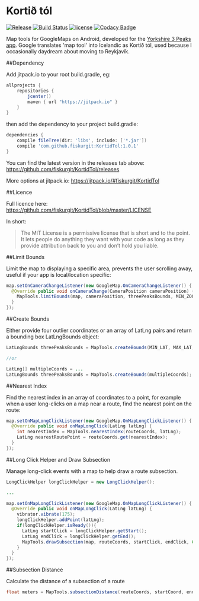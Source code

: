 # Kortið tól
[![Release](https://jitpack.io/v/fiskurgit/KortidTol.svg)](https://jitpack.io/#fiskurgit/KortidTol) [![Build Status](https://travis-ci.org/fiskurgit/KortidTol.svg?branch=master)](https://travis-ci.org/fiskurgit/KortidTol) [![license](https://img.shields.io/github/license/mashape/apistatus.svg?maxAge=2592000)](https://github.com/fiskurgit/KortidTol/blob/master/LICENSE) [![Codacy Badge](https://api.codacy.com/project/badge/Grade/a9f791f2fba04ae5905064680f5804a0)](https://www.codacy.com/app/fiskur/KortidTol?utm_source=github.com&amp;utm_medium=referral&amp;utm_content=fiskurgit/KortidTol&amp;utm_campaign=Badge_Grade)

Map tools for GoogleMaps on Android, developed for the [Yorkshire 3 Peaks app](https://play.google.com/store/apps/details?id=eu.fiskur.yorkshirethreepeaks). Google translates 'map tool' into Icelandic as Kortið tól, used because I occasionally daydream about moving to Reykjavík.

##Dependency

Add jitpack.io to your root build.gradle, eg:

```groovy
allprojects {
    repositories {
        jcenter()
        maven { url "https://jitpack.io" }
    }
}
```

then add the dependency to your project build.gradle:

```groovy
dependencies {
    compile fileTree(dir: 'libs', include: ['*.jar'])
    compile 'com.github.fiskurgit:KortidTol:1.0.1'
}
```
You can find the latest version in the releases tab above: https://github.com/fiskurgit/KortidTol/releases

More options at jitpack.io: https://jitpack.io/#fiskurgit/KortidTol

##Licence

Full licence here: https://github.com/fiskurgit/KortidTol/blob/master/LICENSE

In short:

> The MIT License is a permissive license that is short and to the point. It lets people do anything they want with your code as long as they provide attribution back to you and don’t hold you liable.

##Limit Bounds

Limit the map to displaying a specific area, prevents the user scrolling away, useful if your app is local/location specific:

```java
map.setOnCameraChangeListener(new GoogleMap.OnCameraChangeListener() {
  @Override public void onCameraChange(CameraPosition cameraPosition) {
    MapTools.limitBounds(map, cameraPosition, threePeaksBounds, MIN_ZOOM);
  }
});
```

##Create Bounds

Either provide four outlier coordinates or an array of LatLng pairs and return a bounding box LatLngBounds object:

```java
LatLngBounds threePeaksBounds = MapTools.createBounds(MIN_LAT, MAX_LAT, MIN_LON, MAX_LON);

//or

LatLng[] multipleCoords = ...
LatLngBounds threePeaksBounds = MapTools.createBounds(multipleCoords);
```

##Nearest Index

Find the nearest index in an array of coordinates to a point, for example when a user long-clicks on a map near a route, find the nearest point on the route:

```java
map.setOnMapLongClickListener(new GoogleMap.OnMapLongClickListener() {
  @Override public void onMapLongClick(LatLng latLng) {
    int nearestIndex = MapTools.nearestIndex(routeCoords, latLng);
    LatLng nearestRoutePoint = routeCoords.get(nearestIndex);
  }
});
```

##Long Click Helper and Draw Subsection

Manage long-click events with a map to help draw a route subsection.

```java
LongClickHelper longClickHelper = new LongClickHelper();

...

map.setOnMapLongClickListener(new GoogleMap.OnMapLongClickListener() {
  @Override public void onMapLongClick(LatLng latLng) {
    vibrator.vibrate(175);
    longClickHelper.addPoint(latLng);
    if(longClickHelper.isReady()){
      LatLng startClick = longClickHelper.getStart();
      LatLng endClick = longClickHelper.getEnd();
      MapTools.drawSubsection(map, routeCoords, startClick, endClick, Color.parseColor("#ff00cc"));
    }
  }
});
```

##Subsection Distance

Calculate the distance of a subsection of a route

```java
float meters = MapTools.subsectionDistance(routeCoords, startCoord, endCoord);
```
